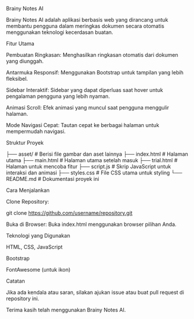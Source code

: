 Brainy Notes AI

Brainy Notes AI adalah aplikasi berbasis web yang dirancang untuk membantu pengguna dalam meringkas dokumen secara otomatis menggunakan teknologi kecerdasan buatan.

Fitur Utama

Pembuatan Ringkasan: Menghasilkan ringkasan otomatis dari dokumen yang diunggah.

Antarmuka Responsif: Menggunakan Bootstrap untuk tampilan yang lebih fleksibel.

Sidebar Interaktif: Sidebar yang dapat diperluas saat hover untuk pengalaman pengguna yang lebih nyaman.

Animasi Scroll: Efek animasi yang muncul saat pengguna menggulir halaman.

Mode Navigasi Cepat: Tautan cepat ke berbagai halaman untuk mempermudah navigasi.

Struktur Proyek

├── asset/          # Berisi file gambar dan aset lainnya
├── index.html      # Halaman utama
├── main.html       # Halaman utama setelah masuk
├── trial.html      # Halaman untuk mencoba fitur
├── script.js       # Skrip JavaScript untuk interaksi dan animasi
├── styles.css      # File CSS utama untuk styling
└── README.md       # Dokumentasi proyek ini

Cara Menjalankan

Clone Repository:

git clone https://github.com/username/repository.git

Buka di Browser:
Buka index.html menggunakan browser pilihan Anda.

Teknologi yang Digunakan

HTML, CSS, JavaScript

Bootstrap

FontAwesome (untuk ikon)

Catatan

Jika ada kendala atau saran, silakan ajukan issue atau buat pull request di repository ini.

Terima kasih telah menggunakan Brainy Notes AI.

